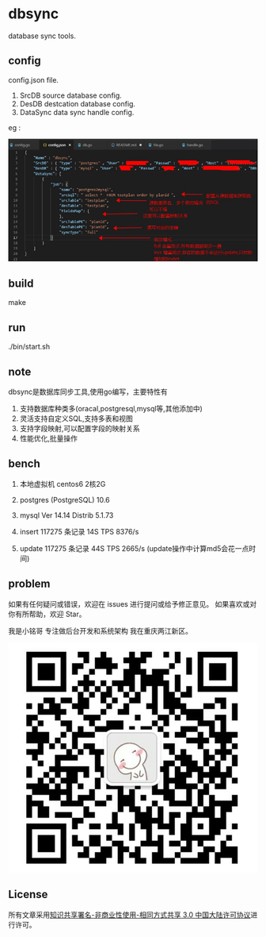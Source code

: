 # dbsync
database sync tools.

## config
config.json file.

1. SrcDB source database config.
2. DesDB destcation database config.
3. DataSync data sync handle config.

eg : 

<p align="center"><img src="doc/config/eg.jpg" alt="eg Logo"></p>


## build
make

## run
./bin/start.sh

## note
dbsync是数据库同步工具,使用go编写，主要特性有
1. 支持数据库种类多(oracal,postgresql,mysql等,其他添加中)
2. 灵活支持自定义SQL,支持多表和视图
3. 支持字段映射,可以配置字段的映射关系
4. 性能优化,批量操作

## bench
1. 本地虚拟机 centos6 2核2G 
2. postgres (PostgreSQL) 10.6
3. mysql  Ver 14.14 Distrib 5.1.73

1. insert 117275 条记录 14S TPS 8376/s
2. update 117275 条记录 44S TPS 2665/s (update操作中计算md5会花一点时间)

## problem
如果有任何疑问或错误，欢迎在 issues 进行提问或给予修正意见。 如果喜欢或对你有所帮助，欢迎 Star。

我是小铭哥 专注做后台开发和系统架构
我在重庆两江新区。

<p align="center"><img src="doc/wx/2074030723.jpg" alt="wx Logo"></p>



## License

所有文章采用[知识共享署名-非商业性使用-相同方式共享 3.0 中国大陆许可协议](https://creativecommons.org/licenses/by-nc-sa/3.0/cn/)进行许可。
